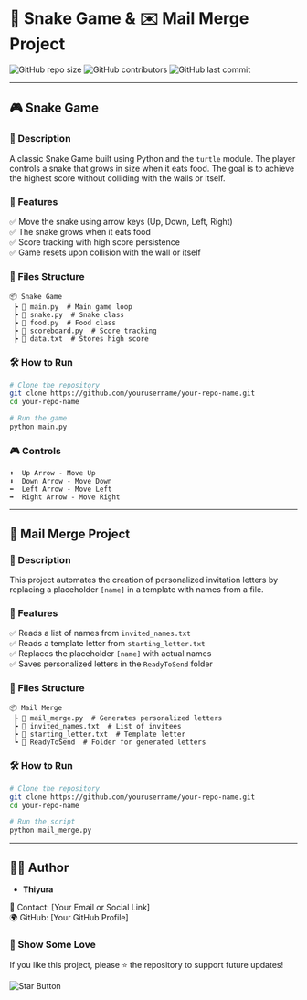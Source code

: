 # 🐍 Snake Game & ✉️ Mail Merge Project

![GitHub repo size](https://img.shields.io/github/repo-size/yourusername/your-repo-name)
![GitHub contributors](https://img.shields.io/github/contributors/yourusername/your-repo-name)
![GitHub last commit](https://img.shields.io/github/last-commit/yourusername/your-repo-name)

---

## 🎮 Snake Game

### 📌 Description
A classic Snake Game built using Python and the `turtle` module. The player controls a snake that grows in size when it eats food. The goal is to achieve the highest score without colliding with the walls or itself.

### 🚀 Features
✅ Move the snake using arrow keys (Up, Down, Left, Right)  
✅ The snake grows when it eats food  
✅ Score tracking with high score persistence  
✅ Game resets upon collision with the wall or itself  

### 📂 Files Structure
```
📦 Snake Game
 ┣ 📜 main.py  # Main game loop
 ┣ 📜 snake.py  # Snake class
 ┣ 📜 food.py  # Food class
 ┣ 📜 scoreboard.py  # Score tracking
 ┣ 📜 data.txt  # Stores high score
```

### 🛠️ How to Run
```bash
# Clone the repository
git clone https://github.com/yourusername/your-repo-name.git
cd your-repo-name

# Run the game
python main.py
```

### 🎮 Controls
```
⬆️  Up Arrow - Move Up
⬇️  Down Arrow - Move Down
⬅️  Left Arrow - Move Left
➡️  Right Arrow - Move Right
```

---

## 📧 Mail Merge Project

### 📌 Description
This project automates the creation of personalized invitation letters by replacing a placeholder `[name]` in a template with names from a file.

### 🚀 Features
✅ Reads a list of names from `invited_names.txt`  
✅ Reads a template letter from `starting_letter.txt`  
✅ Replaces the placeholder `[name]` with actual names  
✅ Saves personalized letters in the `ReadyToSend` folder  

### 📂 Files Structure
```
📦 Mail Merge
 ┣ 📜 mail_merge.py  # Generates personalized letters
 ┣ 📜 invited_names.txt  # List of invitees
 ┣ 📜 starting_letter.txt  # Template letter
 ┗ 📂 ReadyToSend  # Folder for generated letters
```

### 🛠️ How to Run
```bash
# Clone the repository
git clone https://github.com/yourusername/your-repo-name.git
cd your-repo-name

# Run the script
python mail_merge.py
```

---

## 👨‍💻 Author
- **Thiyura**

📧 Contact: [Your Email or Social Link]  
🌍 GitHub: [Your GitHub Profile]

### 🌟 Show Some Love
If you like this project, please ⭐ the repository to support future updates!

![Star Button](https://img.shields.io/github/stars/yourusername/your-repo-name?style=social)

